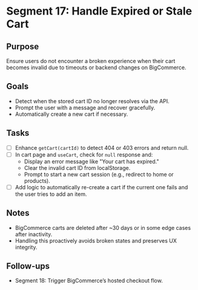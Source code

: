 # Segment 17: Handle Expired or Stale Cart

## Purpose

Ensure users do not encounter a broken experience when their cart becomes invalid due to timeouts or backend changes on BigCommerce.

## Goals

- Detect when the stored cart ID no longer resolves via the API.
- Prompt the user with a message and recover gracefully.
- Automatically create a new cart if necessary.

## Tasks

- [ ] Enhance `getCart(cartId)` to detect 404 or 403 errors and return null.
- [ ] In cart page and `useCart`, check for `null` response and:
    - Display an error message like "Your cart has expired."
    - Clear the invalid cart ID from localStorage.
    - Prompt to start a new cart session (e.g., redirect to home or products).
- [ ] Add logic to automatically re-create a cart if the current one fails and the user tries to add an item.

## Notes

- BigCommerce carts are deleted after ~30 days or in some edge cases after inactivity.
- Handling this proactively avoids broken states and preserves UX integrity.

## Follow-ups

- Segment 18: Trigger BigCommerce’s hosted checkout flow.
